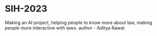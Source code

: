# SIH-2023
Making an AI project, helping people to know more about law, making people  more  interactive with laws.
author - Aditya Rawat
